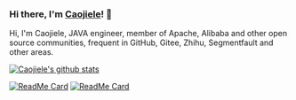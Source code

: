 ### Hi there, I'm [Caojiele](https://caojiele.com/)! 👋

Hi, I'm Caojiele, JAVA engineer, member of Apache, Alibaba and other open source communities, frequent in GitHub, Gitee, Zhihu, Segmentfault and other areas.

<!-- [![Caojiele's github stats](https://github-readme-stats.vercel.app/api?username=caojiele)](https://caojiele.com/) -->

[![Caojiele's github stats](https://github-readme-stats.vercel.app/api?username=kamranahmedse)](https://caojiele.com/)

[![ReadMe Card](https://github-readme-stats.vercel.app/api/pin/?username=alibaba&repo=nacos)](https://github.com/alibaba/nacos)
[![ReadMe Card](https://github-readme-stats.vercel.app/api/pin/?username=alibaba&repo=sentinel)](https://github.com/alibaba/Sentinel)

